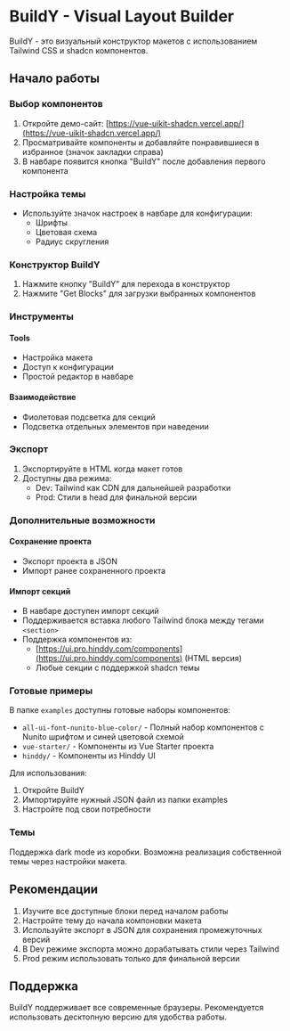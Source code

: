 # BuildY - Visual Layout Builder

BuildY - это визуальный конструктор макетов с использованием Tailwind CSS и shadcn компонентов.

## Начало работы

### Выбор компонентов
1. Откройте демо-сайт: [https://vue-uikit-shadcn.vercel.app/](https://vue-uikit-shadcn.vercel.app/)
2. Просматривайте компоненты и добавляйте понравившиеся в избранное (значок закладки справа)
3. В навбаре появится кнопка "BuildY" после добавления первого компонента

### Настройка темы
- Используйте значок настроек в навбаре для конфигурации:
  - Шрифты
  - Цветовая схема
  - Радиус скругления

### Конструктор BuildY

1. Нажмите кнопку "BuildY" для перехода в конструктор
2. Нажмите "Get Blocks" для загрузки выбранных компонентов

### Инструменты

#### Tools
- Настройка макета
- Доступ к конфигурации
- Простой редактор в навбаре

#### Взаимодействие
- Фиолетовая подсветка для секций
- Подсветка отдельных элементов при наведении

### Экспорт

1. Экспортируйте в HTML когда макет готов
2. Доступны два режима:
   - Dev: Tailwind как CDN для дальнейшей разработки
   - Prod: Стили в head для финальной версии

### Дополнительные возможности

#### Сохранение проекта
- Экспорт проекта в JSON
- Импорт ранее сохраненного проекта

#### Импорт секций
- В навбаре доступен импорт секций
- Поддерживается вставка любого Tailwind блока между тегами `<section>`
- Поддержка компонентов из:
  - [https://ui.pro.hinddy.com/components](https://ui.pro.hinddy.com/components) (HTML версия)
  - Любые секции с поддержкой shadcn темы

### Готовые примеры

В папке `examples` доступны готовые наборы компонентов:

- `all-ui-font-nunito-blue-color/` - Полный набор компонентов с Nunito шрифтом и синей цветовой схемой
- `vue-starter/` - Компоненты из Vue Starter проекта
- `hinddy/` - Компоненты из Hinddy UI

Для использования:
1. Откройте BuildY
2. Импортируйте нужный JSON файл из папки examples
3. Настройте под свои потребности

### Темы

Поддержка dark mode из коробки. Возможна реализация собственной темы через настройки макета.

## Рекомендации

1. Изучите все доступные блоки перед началом работы
2. Настройте тему до начала компоновки макета
3. Используйте экспорт в JSON для сохранения промежуточных версий
4. В Dev режиме экспорта можно дорабатывать стили через Tailwind
5. Prod режим использовать только для финальной версии

## Поддержка

BuildY поддерживает все современные браузеры. Рекомендуется использовать десктопную версию для удобства работы.